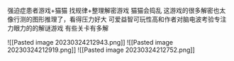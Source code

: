 强迫症患者游戏+猫猫
找规律+整理解密游戏
猫猫会捣乱
这游戏的很多解密也太像行测的图形推理了，看得压力好大
可爱益智可玩性高和作者对脑电波考验专注力眼力的的解谜游戏
有些关卡有多解

![[Pasted image 20230324212943.png]]
![[Pasted image 20230324212919.png]]
![[Pasted image 20230324212752.png]]